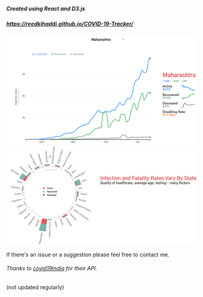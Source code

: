 ##### Created using React and D3.js

##### https://reedkihaddi.github.io/COVID-19-Tracker/

![image](https://github.com/reedkihaddi/COVID-19-Tracker/blob/master/src/img/lineChart.PNG)
![image](https://github.com/reedkihaddi/COVID-19-Tracker/blob/master/src/img/radialChart.PNG)

If there's an issue or a suggestion please feel free to contact me. 

###### Thanks to [covid19india](https://www.covid19india.org/) for their API.
(not updated regularly)
